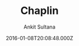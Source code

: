 ---
title: Chaplin
github: 'https://github.com/ankitsultana/Chaplin'
demo: 'https://ankitsultana.com/Chaplin/'
author: Ankit Sultana
ssg:
  - Jekyll
cms:
  - No Cms
date: 2016-01-08T20:08:48.000Z
github_branch: gh-pages
description: 'A minimalistic, single column theme for Jekyll'
stale: true
---